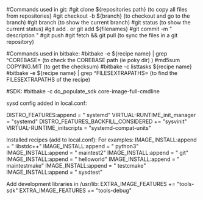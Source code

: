 #Commands used in git:
#git clone ${repositories path} (to copy all files from repositories}
#git checkout -b ${branch} (to checkout and go to the branch)
#git branch (to show the current branch)
#git status (to show the current status)
#git add . or git add ${filenames}
#git commit -m " description "
#git push
#git fetch && git pull (to sync the files in a git repository)

#Commands used in bitbake:
#bitbake -e ${recipe name} | grep ^COREBASE= (to check the COREBASE path (ie poky dir) )
#md5sum COPYING.MIT (to get the checksum)
#bitbake -c listtasks ${recipe name}
#bitbake -e ${recipe name} | grep ^FILESEXTRAPATHS= (to find the FILESEXTRAPATHS of the recipe)


#SDK:
#bitbake -c do_populate_sdk core-image-full-cmdline


sysd config added in local.conf:

DISTRO_FEATURES:append = " systemd"
VIRTUAL-RUNTIME_init_manager = "systemd"
DISTRO_FEATURES_BACKFILL_CONSIDERED += "sysvinit"
VIRTUAL-RUNTIME_initscripts = "systemd-compat-units"


Installed recipes (add to local.conf):
For examples:
IMAGE_INSTALL:append = " libstdc++"
IMAGE_INSTALL:append = " python3"
IMAGE_INSTALL:append = " maintest2"
IMAGE_INSTALL:append = " git"
IMAGE_INSTALL:append = " helloworld"
IMAGE_INSTALL:append = " maintestmake"
IMAGE_INSTALL:append = " testcmake"
IMAGE_INSTALL:append = " sysdtest"


Add development libraries in /usr/lib:
EXTRA_IMAGE_FEATURES += "tools-sdk"
EXTRA_IMAGE_FEATURES += "tools-debug"







